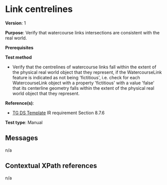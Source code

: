 # Link centrelines

**Version**: 1

**Purpose**: Verify that watercourse links intersections are consistent with the real world.

**Prerequisites**

**Test method**

* Verify that the centrelines of watercourse links fall within the extent of the physical real world object that they represent, if the WatercourseLink feature is indicated as not being 'fictitious', i.e. check for each WatercourseLink object with a property 'fictitious' with a value 'false' that its centerline geometry falls within the extent of the physical real world object that they represent.

**Reference(s)**: 

* [TG DS Template](http://inspire.ec.europa.eu/id/ats/data-hy/3.1/hy-n-as/README#ref_TG_DS_tmpl) IR requirement Section 8.7.6

**Test type**: Manual

## Messages

n/a

## Contextual XPath references

n/a